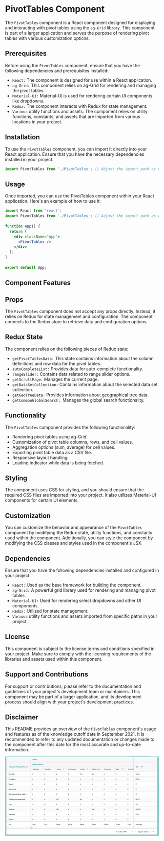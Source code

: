 # PivotTables Component 
The `PivotTables` component is a React component designed for displaying and interacting with pivot tables using the `ag-Grid` library. This component is part of a larger application and serves the purpose of rendering pivot tables with various customization options.

## Prerequisites
Before using the `PivotTables` component, ensure that you have the following dependencies and prerequisites installed:

- `React:` The component is designed for use within a React application.
- `ag-Grid:` This component relies on ag-Grid for rendering and managing the pivot tables.
- `Material-UI:` Material-UI is used for rendering certain UI components like dropdowns.
- `Redux:` The component interacts with Redux for state management.
- `Various` utility functions and assets: The component relies on utility functions, constants, and assets that are imported from various locations in your project.

## Installation
To use the `PivotTables` component, you can import it directly into your React application. Ensure that you have the necessary dependencies installed in your project.

```jsx
import PivotTables from './PivotTables'; // Adjust the import path as needed
```

## Usage
Once imported, you can use the PivotTables component within your React application. Here's an example of how to use it:

```jsx
import React from 'react';
import PivotTables from './PivotTables'; // Adjust the import path as needed

function App() {
  return (
    <div className="App">
      <PivotTables />
    </div>
  );
}

export default App;

```
## Component Features

## Props
The `PivotTables` component does not accept any props directly. Instead, it relies on Redux for state management and configuration. The component connects to the Redux store to retrieve data and configuration options.

## Redux State
The component relies on the following pieces of Redux state:

- `getPivotTablesData:` This state contains information about the column definitions and row data for the pivot tables.
- `autoCompleteList:` Provides data for auto-complete functionality.
- `rangeSlider:` Contains data related to range slider options.
- `getScrollPage:` Manages the current page.
- `getDataSetCollection:` Contains information about the selected data set collection.
- `getGeoTreeData:` Provides information about geographical tree data.
- `getCommonGlobalSearch: `Manages the global search functionality.

## Functionality
The `PivotTables` component provides the following functionality:

- Rendering pivot tables using ag-Grid.
- Customization of pivot table columns, rows, and cell values.
- Aggregation options (sum, average) for cell values.
- Exporting pivot table data as a CSV file.
- Responsive layout handling.
- Loading indicator while data is being fetched.

## Styling
The component uses CSS for styling, and you should ensure that the required CSS files are imported into your project. It also utilizes Material-UI components for certain UI elements.

## Customization
You can customize the behavior and appearance of the `PivotTables` component by modifying the Redux state, utility functions, and constants used within the component. Additionally, you can style the component by modifying the CSS classes and styles used in the component's JSX.


## Dependencies
Ensure that you have the following dependencies installed and configured in your project:

- `React:` Used as the base framework for building the component.
- `ag-Grid:` A powerful grid library used for rendering and managing pivot tables.
- `Material-UI:` Used for rendering select dropdowns and other UI components.
- `Redux:` Utilized for state management.
- `Various` utility functions and assets imported from specific paths in your project.


## License
This component is subject to the license terms and conditions specified in your project. Make sure to comply with the licensing requirements of the libraries and assets used within this component.

## Support and Contributions
For support or contributions, please refer to the documentation and guidelines of your project's development team or maintainers. This component may be part of a larger application, and its development process should align with your project's development practices.

## Disclaimer
This README provides an overview of the `PivotTables` component's usage and features as of the knowledge cutoff date in September 2021. It is recommended to refer to any updated documentation or changes made to the component after this date for the most accurate and up-to-date information.

![aggregation](../../../assets/PivotTable.png)
